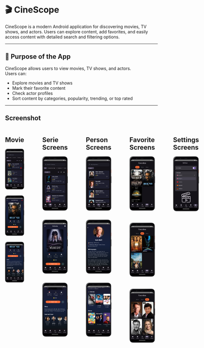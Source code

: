 # 🎬 CineScope

CineScope is a modern Android application for discovering movies, TV shows, and actors. Users can explore content, add favorites, and easily access content with detailed search and filtering options.

---

## 🌟 Purpose of the App

CineScope allows users to view movies, TV shows, and actors.  
Users can:

- Explore movies and TV shows
- Mark their favorite content
- Check actor profiles
- Sort content by categories, popularity, trending, or top rated

---
## Screenshot
<div style="display: flex; gap: 60px; align-items: flex-start;">
  <!-- Movie Column -->
  <div>
    <h2>Movie</h2>
    <div style="display: flex; gap: 20px; flex-wrap: wrap;">
      <img src="images/dark/movie_screen.png" alt="Movie List Screenshot" width="200"/>
      <img src="images/dark/movie_detail.png" alt="Movie Detail Screenshot" width="200"/>
      <img src="images/dark/movie_detail_2.png" alt="Serie Screenshot" width="200"/>
    </div>
  </div>

   <div>
    <h2>Serie Screens</h2>
    <div style="display: flex; gap: 30px; flex-wrap: wrap;">
      <img src="images/dark/serie_screen.png" alt="Serie List Screenshot" width="200"/>
      <img src="images/dark/serie_detail.png" alt="Serie Detail Screenshot" width="200"/>
      <img src="images/dark/serie_detail_2.png" alt="Serie Detail 2 Screenshot" width="200"/>
    </div>
  </div>

   <div>
    <h2>Person Screens</h2>
    <div style="display: flex; gap: 30px; flex-wrap: wrap;">
      <img src="images/dark/person_screen.png" alt="Person List Screenshot" width="200"/>
      <img src="images/dark/person_detail.png" alt="Person Detail Screenshot" width="200"/>
      <img src="images/dark/person_detail_2.png" alt="Person Detail 2 Screenshot" width="200"/>
    </div>
  </div>

  <div>
    <h2>Favorite Screens</h2>
    <div style="display: flex; gap: 40px; justify-content: center; flex-wrap: wrap;">
  <img src="images/dark/favorite_screen_movie.png" alt="Favorite Movie Screenshot" width="200"/>
  <img src="images/dark/favorite_screen_serie.png" alt="Favorite Serie Screenshot" width="200"/>
  <img src="images/dark/favorite_screen_person.png" alt="Favorite Person Screenshot" width="200"/>
    </div>
  </div>
  
  <div>
    <h2>Settings Screens</h2>
    <div style="display: flex; gap: 40px; justify-content: center; flex-wrap: wrap;">
  <img src="images/dark/settings_screen.png" alt="Settings Screenshot" width="200"/>
  
  </div>
  </div>







---

## 🛠️ Features

### 🔎 General Features
- Movie & TV show lists: filter by popular, trending, and top rated content
- Detailed search: advanced search bar on the movie screen
- Sort by category: filter content by genre or category
- Grid view: display content in 2-column or 3-column grids
- Add to favorites: movies, TV shows, and actors
- **Theme Support**: Dark Mode and Light Mode
- **Multilingual Support**: Interface available in English, Turkish, Spanish, and German

### 🎥 Movie Detail Screen
- View detailed information about movies (title, genre, release date, rating, etc.)
- Watch trailers
- Share movies with others
- View cast and crew

### 📺 TV Show Detail Screen
- View detailed information about TV shows (title, seasons, genre, rating, etc.)
- Watch trailers
- Share TV shows with others
- View cast and crew

### 👤 Person Detail Screen
- View detailed biography of actors/actresses
- See movies and TV shows they starred in
- Add to favorites and follow


---

## ⚙️ Technologies

CineScope is developed using modern Android development techniques and popular libraries:

- **Language**: Kotlin
- **UI**: Jetpack Compose
- **Dependency Injection**: Hilt & Koin
- **Networking & API**: Retrofit
- **Image Loading**: Coil
- **Data Management & Pagination**: Room + Paging 3
- **Architecture**: MVVM (Model-View-ViewModel)
- **Project Structure**: Clean Architecture (Domain, Data, Presentation layers)

---

## 🚀 Getting Started

### Requirements

- Android Studio
- Kotlin 1.5+
- Android 5.0 (API 21)+

### Installation

```bash
git clone https://github.com/CenkerAydin/CineScope.git

